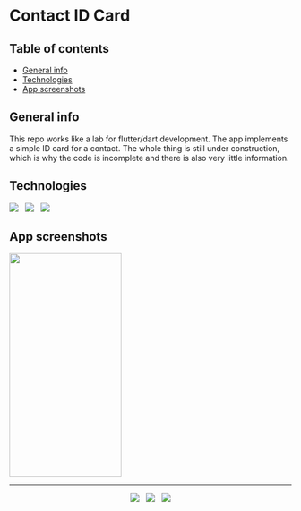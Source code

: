 # Contact ID Card


## Table of contents
* [General info](#general-info)
* [Technologies](#technologies)
* [App screenshots](#app-screenshots)


## General info
This repo works like a lab for flutter/dart development. The app implements a simple ID card for a contact. The whole thing is still under construction, which is why the code is incomplete and there is also very little information. 


## Technologies

<p>
  <img src="https://img.shields.io/badge/Dart-Flutter-02569B?style=for-the-badge&logo=flutter&logoColor=white" />&nbsp;&nbsp;
  <img src="https://img.shields.io/badge/Android%20Studio-Android-3DDC84?style=for-the-badge&logo=android&logoColor=white" />&nbsp;&nbsp;
  <img src="https://img.shields.io/badge/Build%20Tool-Gradle-02303A?style=for-the-badge&logo=gradle&logoColor=white" />&nbsp;&nbsp;
</p>


## App screenshots
<kbd><img src="https://user-images.githubusercontent.com/5893219/139316223-6c2b0b5b-d470-4835-928a-6f629a03a1d6.png" width="200" height="400"></kbd>


<!-- FOOTER (Author / Visit My Online Resume / Download My PDF Resume) -->
<hr>
<p align='center'>
  <a href="#"><img src="https://img.shields.io/badge/author-%C2%A9%20Siomara%20Cintia%20Pantarotto.%20All%20rights%20reserved.-008080?style=social"></a>&nbsp;&nbsp;
  <a href="https://siomara.com.br/"><img src="https://img.shields.io/badge/visit-My Online Resume-008080?style=social"></a>&nbsp;&nbsp;
  <a href="https://siomara.com.br/ResumePANTAROTTO.pdf"><img src="https://img.shields.io/badge/download-My PDF Resume-008080?style=social"></a>
</p>
